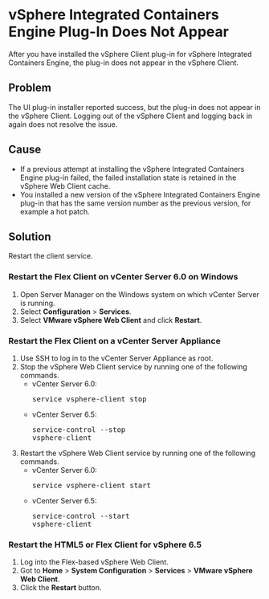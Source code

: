 # vSphere Integrated Containers Engine Plug-In Does Not Appear #

After you have installed the vSphere Client plug-in for vSphere Integrated Containers Engine, the plug-in does not appear in the vSphere Client.

## Problem ##

The UI plug-in installer reported success, but the plug-in does not appear in the vSphere Client. Logging out of the vSphere Client and logging back in again does not resolve the issue.

## Cause ##

- If a previous attempt at installing the vSphere Integrated Containers Engine plug-in failed, the failed installation state is retained in the vSphere Web Client cache.
- You installed a new version of the vSphere Integrated Containers Engine plug-in that has the same version number as the previous version, for example a hot patch.

## Solution ##

Restart the client service.

### Restart the Flex Client on vCenter Server 6.0 on Windows ###

1. Open Server Manager on the Windows system on which vCenter Server is running.
2. Select **Configuration** > **Services**.
3. Select **VMware vSphere Web Client** and click **Restart**.

### Restart the Flex Client on a vCenter Server Appliance ###

1. Use SSH to log in to the vCenter Server Appliance as root.
2. Stop the vSphere Web Client service by running one of the following commands.
   - vCenter Server 6.0: <pre>service vsphere-client stop</pre>
   - vCenter Server 6.5: <pre>service-control --stop vsphere-client</pre>
3. Restart the vSphere Web Client service by running one of the following commands.
   - vCenter Server 6.0:<pre>service vsphere-client start</pre>
   - vCenter Server 6.5: <pre>service-control --start vsphere-client</pre>

### Restart the HTML5 or Flex Client for vSphere 6.5 ###

1. Log into the Flex-based vSphere Web Client.
2. Got to **Home** > **System Configuration** > **Services** > **VMware vSphere Web Client**.
3. Click the **Restart** button.



